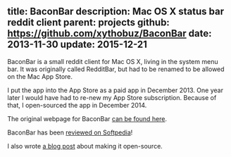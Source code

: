 title: BaconBar
description: Mac OS X status bar reddit client
parent: projects
github: https://github.com/xythobuz/BaconBar
date: 2013-11-30
update: 2015-12-21
---

BaconBar is a small reddit client for Mac OS X, living in the system menu bar.
It was originally called RedditBar, but had to be renamed to be allowed on the Mac App Store.

<!--%
lightgallery([
    [ "img/baconbar_menu.png", "BaconBar in action" ],
    [ "img/baconbar_prefs.png", "BaconBar preferences" ]
])
%-->

I put the app into the App Store as a paid app in December 2013.
One year later I would have had to re-new my App Store subscription.
Because of that, I open-sourced the app in December 2014.

The original webpage for BaconBar [can be found here](https://xythobuz.de/baconbar/).

BaconBar has been [reviewed on Softpedia](http://mac.softpedia.com/get/Internet-Utilities/BaconBar.shtml)!

I also wrote [a blog post](2014_12_24_baconbar.html) about making it open-source.

